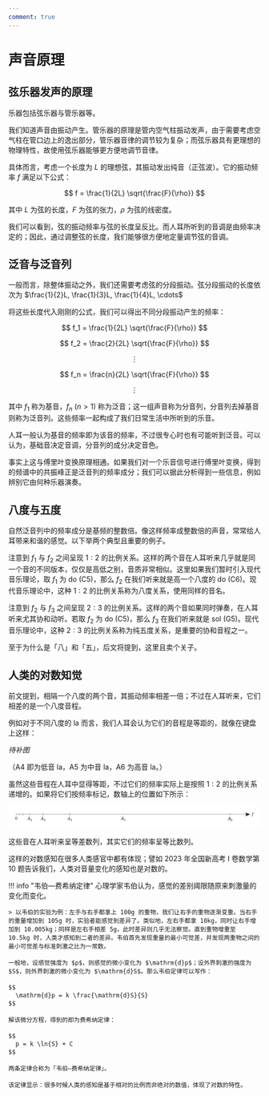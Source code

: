 ```yaml
---
comment: true
---
```


# 声音原理

## 弦乐器发声的原理

乐器包括弦乐器与管乐器等。

我们知道声音由振动产生。管乐器的原理是管内空气柱振动发声，由于需要考虑空气柱在管口边上的逸出部分，管乐器音律的调节较为复杂；而弦乐器具有更理想的物理特性，故使用弦乐器能够更方便地调节音律。

具体而言，考虑一个长度为 $L$ 的理想弦，其振动发出纯音（正弦波）。它的振动频率 $f$ 满足以下公式：

$$
  f = \frac{1}{2L} \sqrt{\frac{F}{\rho}}
$$

其中 $L$ 为弦的长度，$F$ 为弦的张力，$\rho$ 为弦的线密度。

我们可以看到，弦的振动频率与弦的长度呈反比。而人耳所听到的音调是由频率决定的；因此，通过调整弦的长度，我们能够很方便地定量调节弦的音调。

## 泛音与泛音列

一般而言，除整体振动之外，我们还需要考虑弦的分段振动。弦分段振动的长度依次为 $\frac{1}{2}L, \frac{1}{3}L, \frac{1}{4}L, \cdots$

将这些长度代入刚刚的公式，我们可以得出不同分段振动产生的频率：

$$
  f_1 = \frac{1}{2L} \sqrt{\frac{F}{\rho}}
$$

$$
  f_2 = \frac{2}{2L} \sqrt{\frac{F}{\rho}}
$$

$$
  \vdots
$$

$$
  f_n = \frac{n}{2L} \sqrt{\frac{F}{\rho}}
$$

$$
  \vdots
$$

其中 $f_1$ 称为基音，$f_n$ $(n > 1)$ 称为泛音；这一组声音称为分音列，分音列去掉基音则称为泛音列。这些频率一起构成了我们日常生活中所听到的乐音。

人耳一般认为基音的频率即为该音的频率，不过很专心时也有可能听到泛音。可以认为，基础音决定音调，分音列的成分决定音色。

事实上这与傅里叶变换原理相通。如果我们对一个乐音信号进行傅里叶变换，得到的频谱中的共振峰正是泛音列的频率成分；我们可以据此分析得到一些信息，例如辨别它由何种乐器演奏。

## 八度与五度

自然泛音列中的频率成分是基频的整数倍。像这样频率成整数倍的声音，常常给人耳带来和谐的感觉。以下举两个典型且重要的例子。

注意到 $f_1$ 与 $f_2$ 之间呈现 $1:2$ 的比例关系。这样的两个音在人耳听来几乎就是同一个音的不同版本，仅仅是高低之别，音质非常相似。这里如果我们暂时引入现代音乐理论，取 $f_1$ 为 do (C5)，那么 $f_2$ 在我们听来就是高一个八度的 do (C6)。现代音乐理论中，这种 $1:2$ 的比例关系称为八度关系，使用同样的音名。

注意到 $f_2$ 与 $f_3$ 之间呈现 $2:3$ 的比例关系。这样的两个音如果同时弹奏，在人耳听来尤其协和动听。若取 $f_2$ 为 do (C5)，那么 $f_3$ 在我们听来就是 sol (G5)。现代音乐理论中，这种 $2:3$ 的比例关系称为纯五度关系，是重要的协和音程之一。

至于为什么是「八」和「五」，后文将提到，这里且卖个关子。

## 人类的对数知觉

前文提到，相隔一个八度的两个音，其振动频率相差一倍；不过在人耳听来，它们相差的是一个八度音程。

例如对于不同八度的 la 而言，我们人耳会认为它们的音程是等距的，就像在键盘上这样：

*待补图*

（A4 即为低音 la，A5 为中音 la，A6 为高音 la。）

虽然这些音程在人耳中显得等距，不过它们的频率实际上是按照 $1:2$ 的比例关系递增的。如果将它们按频率标记，数轴上的位置如下所示：

![](images/line.svg)

这些音在人耳听来呈等差数列，其实它们的频率呈等比数列。

这样的对数感知在很多人类感官中都有体现；譬如 2023 年全国新高考 I 卷数学第 10 题告诉我们，人类对音量变化的感知也是对数的。

!!! info "韦伯—费希纳定律"
    心理学家韦伯认为，感觉的差别阈限随原来刺激量的变化而变化。

    > 以韦伯的实验为例：左手与右手都拿上 100g 的重物，我们让右手的重物逐渐变重。当右手的重量增加到 105g 时，实验者能感觉到差异了。类似地，左右手都拿 10kg，同时让右手增加到 10.005kg；同样是左右手相差 5g，此时差异则几乎无法察觉。直到重物增重至 10.5kg 时，人类才感知到二者的差异。韦伯首先发现重量的最小可觉差，并发现两重物之间的最小可觉差与标准刺激之比为一常数。

    一般地，设感觉强度为 $p$，则感觉的微小变化为 $\mathrm{d}p$；设外界刺激的强度为 $S$，则外界刺激的微小变化为 $\mathrm{d}S$。那么韦伯定律可以写作：

    $$
      \mathrm{d}p = k \frac{\mathrm{d}S}{S}
    $$

    解该微分方程，得到的即为费希纳定律：

    $$
      p = k \ln{S} + C
    $$

    两条定律合称为「韦伯—费希纳定律」。

    该定律显示：很多时候人类的感知是基于相对的比例而非绝对的数值，体现了对数的特性。
